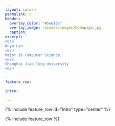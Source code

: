```yaml
---
layout: splash
permalink: /
header:
  overlay_color: "#5e616c"
  overlay_image: /assets/images/homepage.jpg
  caption:
excerpt: '
<br>
Ouyu Lan
<br>
Major in Computer Science
<br>
Shanghai Jiao Tong University
<br>

'
feature_row:
  
intro:
 
---
```


{% include feature_row id="intro" type="center" %}

{% include feature_row %}
